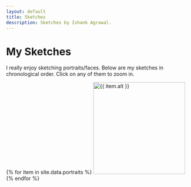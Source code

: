```yaml
---
layout: default
title: Sketches
description: Sketches by Ishank Agrawal.
---
```


# My Sketches

I really enjoy sketching portraits/faces. Below are my sketches in chronological order.
Click on any of them to zoom in.

<div class="box">
    {% for item in site.data.portraits %}
    <a href="assets/images/portraits/{{ item.src }}">
        <img class="sketches" src="assets/images/portraits/{{ item.src }}"
        alt="{{ item.alt }}" title="{{ item.title }}" height="250px">   
    </a>
    {% endfor %}
</div>  